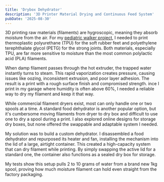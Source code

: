 ```yaml
---
title: 'Drybox Dehydrator'
description: '3D Printer Material Drying and Continuous Feed System'
pubDate: '2025-08-30'
---
```


3D printing raw materials (filaments) are hygroscopic, meaning they absorb moisture from the air. For my [pediatric walker project](./walker), I needed to print thermoplastic polyurethane (TPU) for the soft rubber feet and polyethylene terephthalate glycol (PETG) for the strong joints. Both materials, especially TPU, are far more sensitive to moisture than the most common polylactic acid (PLA) filaments.

When damp filament passes through the hot extruder, the trapped water instantly turns to steam. This rapid vaporization creates pressure, causing issues like oozing, inconsistent extrusion, and poor layer adhesion. The result is a print with a rough surface finish and compromised strength. ince I print in my garage where humidity is often above 60%, I needed a reliable way to dry my filament and keep it that way.

While commercial filament dryers exist, most can only handle one or two spools at a time. A standard food dehydrator is another popular option, but it's cumbersome moving filaments from dryer to dry box and difficult to use one to dry a spool during a print. I also explored online designs for storage dry boxes, but none offered the swappable and adaptable system I needed.

My solution was to build a custom dehydrator. I disassembled a food dehydrator and repurposed its heater and fan, installing the mechanism into the lid of a large, airtight container. This created a high-capacity system that can dry filament while printing. By simply swapping the active lid for a standard one, the container also functions as a sealed dry box for storage.

My tests show this setup pulls 2 to 10 grams of water from a brand new 1kg spool, proving how much moisture filament can hold even straight from the factory packaging.